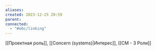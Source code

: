 ```yaml
---
aliases: 
created: 2023-12-25 20:59
parent: 
connected:
  - "#обс/linking"
---
```


[[Проектная роль]], [[Concern (systems)|Интерес]], [[СМ - 3 Роли]] 







